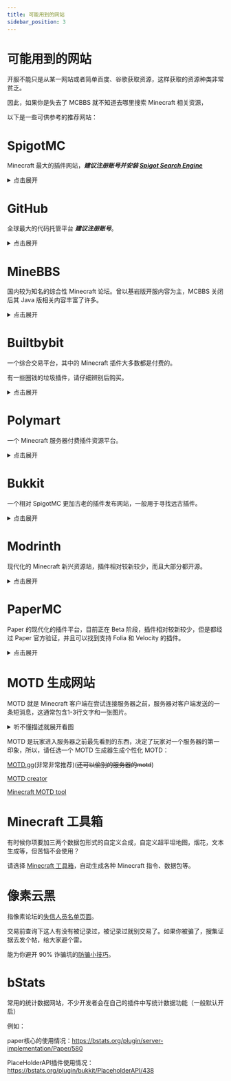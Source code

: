 ```yaml
---
title: 可能用到的网站
sidebar_position: 3
---
```


# 可能用到的网站

开服不能只是从某一网站或者简单百度、谷歌获取资源，这样获取的资源种类非常贫乏。

因此，如果你是失去了 MCBBS 就不知道去哪里搜索 Minecraft 相关资源，

以下是一些可供参考的推荐网站：

# SpigotMC

Minecraft 最大的插件网站，***建议注册账号并安装 [Spigot Search Engine](https://www.spigotmc.org/resources/spigotsearchengine.54108/)***

<details>
  <summary>点击展开</summary>

  <tr>
    <td align="center">
      <a href="https://www.spigotmc.org/">
        <img
          src="https://static.spigotmc.org/img/spigot.png"
          width="100px;"
          alt=""
        /><br /><sub><b>SpigotMC</b></sub>
      </a>
    </td>
  </tr>

SpigotMC 应该是目前 Minecraft 开服圈最大的插件网站了，最大的问题是插件搜索引擎十分狗屎。

<details>
  <summary>注册问题</summary>

![](_images/spigotmc.png)

使用魔法就可以看到验证了，而不是傻呵呵的跟人说。

*SpigotMC不开放注册* *老外的网站真反人类*

</details>

地址：https://www.spigotmc.org/

</details>

# GitHub

全球最大的代码托管平台 ***建议注册账号***。

<details>
  <summary>点击展开</summary>

  <tr>
    <td align="center">
      <a href="https://github.com">
        <img
          src="https://logos-world.net/wp-content/uploads/2020/11/GitHub-Symbol.png"
          width="100px;"
          alt=""
        /><br /><sub><b>GitHub</b></sub>
      </a>
    </td>
  </tr>

全球最大的社交编程及代码托管网站。

许多开发者会把自己编写的插件发到 GitHub。

虽然不登录账号不影响你浏览仓库和下载 Release 等。

但是登录后可以给作者发 Issues 来报告问题，提交新需求/建议，还可以下载 Actions 中的文件。

<details>
  <summary>注册问题</summary>

[在 GitHub 上创建帐户](https://docs.github.com/zh/get-started/start-your-journey/creating-an-account-on-github)

</details>

<details>
  <summary>连不上怎么办</summary>

这是由于 GitHub 是开放的外国网站，网站上时不时会有一些不能在此讨论的内容，所以运营商会刻意地屏蔽这个网站，在很多时候都不能正常访问。具体的表现如下：[只要Github域名指向任意IP，该IP的443端口就会超时3分钟](https://blog.csdn.net/weixin_43659597/article/details/118882176)。

有以下几种解决办法：
1. 魔法
2. [改hosts](https://www.cnblogs.com/eudaimonia/p/16001981.html#1034247326)
3. [Watt Toolkit](steampp.net)：下载安装完成后，在左侧侧边栏切换到**网络加速**，点击**平台加速（免费）**，往下翻勾上GitHub，然后点击**一键加速**，随后就可以正常访问GitHub了
<!--[点击此处](https://cn.bing.com/search?q=%E8%BF%9E%E4%B8%8D%E4%B8%8AGitHub%E6%80%8E%E4%B9%88%E5%8A%9E)-->

</details>

<details>
  <summary>下载太慢怎么办</summary>

使用魔法或者用加速地址：

https://gitmirror.com/files.html

https://moeyy.cn/gh-proxy

https://ghps.cc/

</details>

GitHub 汉化插件：https://github.com/maboloshi/github-chinese

地址：https://github.com

</details>

# MineBBS

国内较为知名的综合性 Minecraft 论坛。曾以基岩版开服内容为主，MCBBS 关闭后其 Java 版相关内容丰富了许多。

<details>
  <summary>点击展开</summary>

  <tr>
    <td align="center">
      <a href="https://www.minebbs.com/">
        <img
          src="https://www.minebbs.com/data/assets/logo/mb-logo-blue-1x.png"
          width="100px;"
          alt=""
        /><br /><sub><b>MineBBS</b></sub>
      </a>
    </td>
  </tr>

插件板块：https://www.minebbs.com/forums/mcjeplugin/

同时，本教程在 MineBBS 也有搬运贴：https://www.minebbs.com/threads/nitwikit-geyser.26356/

</details>

# Builtbybit

一个综合交易平台，其中的 Minecraft 插件大多数都是付费的。

有一些圈钱的垃圾插件，请仔细辨别后购买。

<details>
  <summary>点击展开</summary>

  <tr>
    <td align="center">
      <a href="https://builtbybit.com/resources/categories/minecraft-plugins.1/">
        <img
          src="https://raw.githubusercontent.com/swanis/builtbybit-java-api-wrapper/main/assets/icon-blue.png"
          width="100px;"
          alt=""
        /><br /><sub><b>Builtbybit</b></sub>
      </a>
    </td>
  </tr>

如果你的钱包空空就别考虑了。

此外，此网站和 CurseForge 一样并不只有 Minecraft 相关资源，请注意识别别看错了。

*链接已重定向到 Minecraft 相关资源区*
地址：https://builtbybit.com/resources/categories/minecraft-plugins.1/

</details>

# Polymart

一个 Minecraft 服务器付费插件资源平台。

<details>
  <summary>点击展开</summary>

  <tr>
    <td align="center">
      <a href="https://polymart.org">
        <img
          src="https://polymart.org/style/logoLight.png"
          width="100px;"
          alt=""
        /><br /><sub><b>Polymart</b></sub>
      </a>
    </td>
  </tr>

地址：https://polymart.org

</details>

# Bukkit

一个相对 SpigotMC 更加古老的插件发布网站，一般用于寻找远古插件。

<details>
  <summary>点击展开</summary>

  <tr>
    <td align="center">
      <a href="https://dev.bukkit.org/">
        <img
          src="https://minecraft.fr/wp-content/uploads/2013/05/bukkit.jpg"
          width="100px;"
          alt=""
        /><br /><sub><b>Bukkit</b></sub>
      </a>
    </td>
  </tr>

开一些低版本服务器可能用得到。

地址：https://dev.bukkit.org/bukkit-plugins

</details>

# Modrinth

现代化的 Minecraft 新兴资源站，插件相对较新较少，而且大部分都开源。

<details>
  <summary>点击展开</summary>

  <tr>
    <td align="center">
      <a href="Modrinth">
        <img
          src="https://avatars.githubusercontent.com/u/67560307?s=280&v=4"
          width="100px;"
          alt=""
        /><br /><sub><b>Modrinth</b></sub>
      </a>
    </td>
  </tr>

插件搜索引擎比 spigot 强了好几倍。

因为是新兴资源站，某些资源并未在此发布，但是足够你用了。

地址：https://modrinth.com/

</details>

# PaperMC

Paper 的现代化的插件平台，目前正在 Beta 阶段，插件相对较新较少，但是都经过 Paper 官方验证，并且可以找到支持 Folia 和 Velocity 的插件。

<details>
  <summary>点击展开</summary>

  <tr>
    <td align="center">
      <a href="https://hangar.papermc.io/">
        <img
          src="https://docs.papermc.io/assets/images/papermc-logomark-512-f125384f3367cd4d9291ca983fcb7334.png"
          width="100px;"
          alt=""
        /><br /><sub><b>PaperMC</b></sub>
      </a>
    </td>
  </tr>

插件搜索引擎比 spigot 强了好几倍。

地址：https://hangar.papermc.io/

</details>

# MOTD 生成网站

MOTD 就是 Minecraft 客户端在尝试连接服务器之前，服务器对客户端发送的一条短消息，这通常包含1-3行文字和一张图片。

<details>
  <summary>听不懂描述就展开看图</summary>

![](_images/motd.png)

</details>

MOTD 是玩家进入服务器之前最先看到的东西，决定了玩家对一个服务器的第一印象，所以，请任选一个 MOTD 生成器生成个性化 MOTD：

[MOTD.gg](https://motd.gg)(非常非常推荐)(~~还可以偷别的服务器的motd~~)

[MOTD creator](https://mctools.org/motd-creator)

[Minecraft MOTD tool](https://minecraft.tools/en/motd.php)

# Minecraft 工具箱

有时候你项要加三两个数据包形式的自定义合成，自定义超平坦地图，烟花，文本生成等，但苦恼不会使用？

请选择 [Minecraft 工具箱](https://minecraft.tools/)，自动生成各种 Minecraft 指令、数据包等。

# 像素云黑

指像素论坛的[失信人员名单页面](https://www.pixelbbs.cn/f-50-1.html)。

交易前查询下这人有没有被记录过，被记录过就别交易了。如果你被骗了，搜集证据去发个帖，给大家避个雷。

能为你避开 90% 诈骗坑的[防骗小技巧](https://www.pixelbbs.cn/t-1377-1-1.html)。

# bStats

常用的统计数据网站，不少开发者会在自己的插件中写统计数据功能（一般默认开启）

例如：

paper核心的使用情况：https://bstats.org/plugin/server-implementation/Paper/580

PlaceHolderAPI插件使用情况：https://bstats.org/plugin/bukkit/PlaceholderAPI/438
